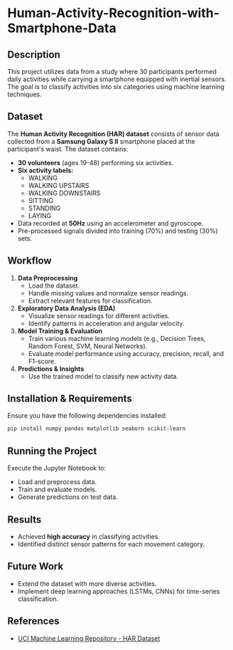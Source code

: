 # Human-Activity-Recognition-with-Smartphone-Data 

## Description
This project utilizes data from a study where 30 participants performed daily activities while carrying a smartphone equipped with inertial sensors. The goal is to classify activities into six categories using machine learning techniques.

## Dataset
The **Human Activity Recognition (HAR) dataset** consists of sensor data collected from a **Samsung Galaxy S II** smartphone placed at the participant's waist. The dataset contains:
- **30 volunteers** (ages 19-48) performing six activities.
- **Six activity labels:**
  - WALKING
  - WALKING UPSTAIRS
  - WALKING DOWNSTAIRS
  - SITTING
  - STANDING
  - LAYING
- Data recorded at **50Hz** using an accelerometer and gyroscope.
- Pre-processed signals divided into training (70%) and testing (30%) sets.

## Workflow
1. **Data Preprocessing**
   - Load the dataset.
   - Handle missing values and normalize sensor readings.
   - Extract relevant features for classification.
2. **Exploratory Data Analysis (EDA)**
   - Visualize sensor readings for different activities.
   - Identify patterns in acceleration and angular velocity.
3. **Model Training & Evaluation**
   - Train various machine learning models (e.g., Decision Trees, Random Forest, SVM, Neural Networks).
   - Evaluate model performance using accuracy, precision, recall, and F1-score.
4. **Predictions & Insights**
   - Use the trained model to classify new activity data.
   
## Installation & Requirements
Ensure you have the following dependencies installed:
```bash
pip install numpy pandas matplotlib seaborn scikit-learn
```

## Running the Project
Execute the Jupyter Notebook to:
- Load and preprocess data.
- Train and evaluate models.
- Generate predictions on test data.

## Results
- Achieved **high accuracy** in classifying activities.
- Identified distinct sensor patterns for each movement category.

## Future Work
- Extend the dataset with more diverse activities.
- Implement deep learning approaches (LSTMs, CNNs) for time-series classification.

## References
- [UCI Machine Learning Repository - HAR Dataset](https://archive.ics.uci.edu/ml/datasets/human+activity+recognition+using+smartphones)

